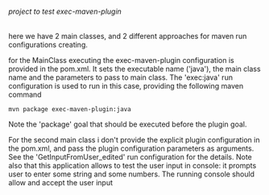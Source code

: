 ###### project to test exec-maven-plugin

here we have 2 main classes, and 2 different approaches for maven run configurations creating.

for the MainClass executing the exec-maven-plugin configuration is provided in the pom.xml. It sets the executable
name ('java'), the main class name and the parameters to pass to main class. The 'exec:java' run configuration is used
to run in this case, providing the following maven command

```
mvn package exec-maven-plugin:java
```

Note the 'package' goal that should be executed before the plugin goal.

For the second main class i don't provide the explicit plugin configuration in the pom.xml, and pass the plugin
configuration parameters as arguments. See the 'GetInputFromUser_edited' run configuration for the details. Note also
that this application allows to test the user input in console: it prompts user to enter some string and some numbers.
The running console should allow and accept the user input
